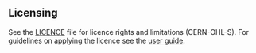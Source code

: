 ## Licensing

See the [LICENCE](LICENCE.txt) file for licence rights and limitations (CERN-OHL-S). For guidelines on applying the licence see the [user guide](/docs/cern_ohl_s_v2_user_guide.txt).   
